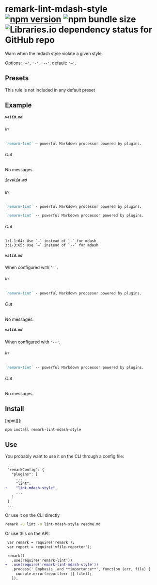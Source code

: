 # remark-lint-mdash-style [![npm version](http://img.shields.io/npm/v/remark-lint-mdash-style.svg)](https://npmjs.org/package/remark-lint-mdash-style) ![npm bundle size](https://img.shields.io/bundlephobia/minzip/remark-lint-mdash-style) ![Libraries.io dependency status for GitHub repo](https://img.shields.io/librariesio/github/alexandrtovmach/remark-lint-mdash-style)

Warn when the mdash style violate a given style.

Options: `'―'`, `'-'`, `'--'`, default: `'―'`.

## Presets

This rule is not included in any default preset

## Example

##### `valid.md`

###### In

```markdown
`remark-lint` ― powerful Markdown processor powered by plugins.
```

###### Out

No messages.

##### `invalid.md`

###### In

```markdown
`remark-lint` - powerful Markdown processor powered by plugins.

`remark-lint` -- powerful Markdown processor powered by plugins.
```

###### Out

```text
1:1-1:64: Use `―` instead of `-` for mdash
3:1-3:65: Use `―` instead of `--` for mdash
```

##### `valid.md`

When configured with `'-'`.

###### In

```markdown
`remark-lint` - powerful Markdown processor powered by plugins.
```

###### Out

No messages.

##### `valid.md`

When configured with `'--'`.

###### In

```markdown
`remark-lint` -- powerful Markdown processor powered by plugins.
```

###### Out

No messages.

## Install

[npm][]:

```sh
npm install remark-lint-mdash-style
```

## Use

You probably want to use it on the CLI through a config file:

```diff
 ...
 "remarkConfig": {
   "plugins": [
     ...
     "lint",
+    "lint-mdash-style",
     ...
   ]
 }
 ...
```

Or use it on the CLI directly

```sh
remark -u lint -u lint-mdash-style readme.md
```

Or use this on the API:

```diff
 var remark = require('remark');
 var report = require('vfile-reporter');

 remark()
   .use(require('remark-lint'))
+  .use(require('remark-lint-mdash-style'))
   .process('_Emphasis_ and **importance**', function (err, file) {
     console.error(report(err || file));
   });
```
